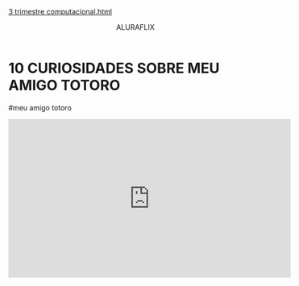[3 trimestre computacional.html](https://github.com/user-attachments/files/22006115/3.trimestre.computacional.html)
<body>
    

<header>ALURAFLIX</header>


<h1>10 CURIOSIDADES SOBRE MEU AMIGO TOTORO</h1>
<p>#meu amigo totoro</p>



<iframe width="560" height="315" src="https://www.youtube.com/embed/p1BSPJ1OUak?si=TRkp_SGJLa9C7RBU" title="YouTube video player" frameborder="0" allow="accelerometer; autoplay; clipboard-write; encrypted-media; gyroscope; picture-in-picture; web-share" referrerpolicy="strict-origin-when-cross-origin" allowfullscreen></iframe>


</body>
